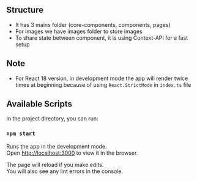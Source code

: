 ## Structure
+ It has 3 mains folder (core-components, components, pages)
+ For images we have images folder to store images
+ To share state between component, it is using Context-API for a fast setup


## Note
+ For React 18 version, in development mode the app will render twice times at beginning because of using `React.StrictMode` in `index.ts` file

## Available Scripts

In the project directory, you can run:

### `npm start`

Runs the app in the development mode.\
Open [http://localhost:3000](http://localhost:3000) to view it in the browser.

The page will reload if you make edits.\
You will also see any lint errors in the console.
